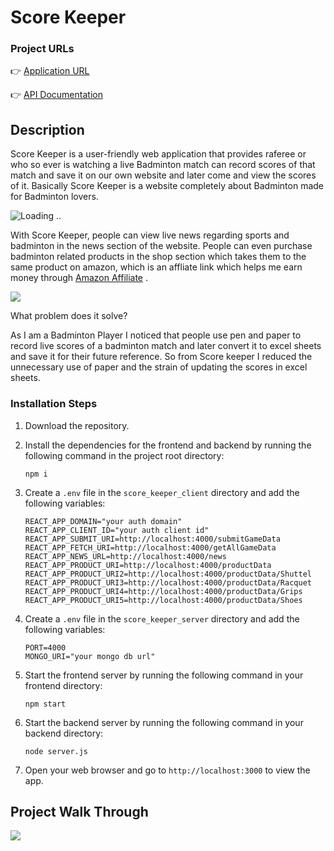 # Score Keeper

### Project URLs
👉 [Application URL](https://score-keper.netlify.app)  

👉 [API Documentation](https://documenter.getpostman.com/view/25693870/2s93m622Rg)



## Description
Score Keeper is a user-friendly web application that provides raferee or who so ever is watching a live Badminton match can record scores of that match and save it on our own website and later come and view the scores of it. Basically Score Keeper is a website completely about Badminton made for Badminton lovers.

![Loading ..](https://res.cloudinary.com/dmewxwr0i/image/upload/c_crop,h_100,r_13,w_1271,x_0,y_0/v1685005715/Screenshot_2023-05-25_at_2.24.23_PM_ilnzf7.png)

With Score Keeper, people can view live news regarding sports and badminton in the news section of the website. People can even purchase badminton related products in the shop section which takes them to the same product on amazon, which is an affliate link which helps me earn money through [Amazon Affiliate](https://affiliate-program.amazon.in/) .   

<img src="https://res.cloudinary.com/dmewxwr0i/image/upload/r_26/v1685007338/Screenshot_2023-05-25_at_3.04.42_PM_lnue1k.png">

What problem does it solve?

As I am a Badminton Player I noticed that people use pen and paper to record live scores of a badminton match and later convert it to excel sheets and save it for their future reference. So from Score keeper I reduced the unnecessary use of paper and the strain of updating the scores in excel sheets.  

### Installation Steps

1. Download the repository.
2. Install the dependencies for the frontend and backend by running the following command in the project root directory:

    ```
    npm i
    ```

3. Create a `.env` file in the `score_keeper_client` directory and add the following variables:

    ```
    REACT_APP_DOMAIN="your auth domain"
    REACT_APP_CLIENT_ID="your auth client id"
    REACT_APP_SUBMIT_URI=http://localhost:4000/submitGameData
    REACT_APP_FETCH_URI=http://localhost:4000/getAllGameData
    REACT_APP_NEWS_URL=http://localhost:4000/news
    REACT_APP_PRODUCT_URI=http://localhost:4000/productData
    REACT_APP_PRODUCT_URI2=http://localhost:4000/productData/Shuttel
    REACT_APP_PRODUCT_URI3=http://localhost:4000/productData/Racquet
    REACT_APP_PRODUCT_URI4=http://localhost:4000/productData/Grips
    REACT_APP_PRODUCT_URI5=http://localhost:4000/productData/Shoes
    ```

4. Create a `.env` file in the `score_keeper_server` directory and add the following variables:

    ```
    PORT=4000
    MONGO_URI="your mongo db url"
    ```

5. Start the frontend server by running the following command in your frontend directory:

    ```
    npm start
    ```

6. Start the backend server by running the following command in your backend directory:
    
    ```
    node server.js
    ```

7. Open your web browser and go to `http://localhost:3000` to view the app.

## Project Walk Through

<img src="https://res.cloudinary.com/dmewxwr0i/video/upload/q_100/v1685011441/Walk_Through_oj62f0.gif">
